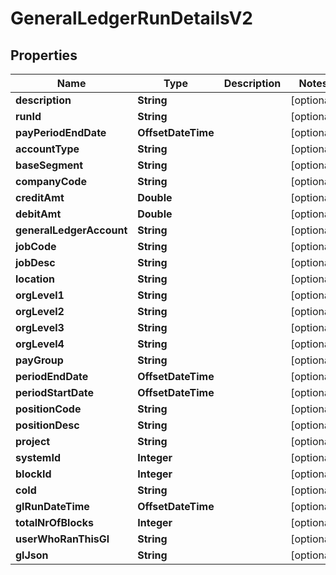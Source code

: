 

# GeneralLedgerRunDetailsV2


## Properties

| Name | Type | Description | Notes |
|------------ | ------------- | ------------- | -------------|
|**description** | **String** |  |  [optional] |
|**runId** | **String** |  |  [optional] |
|**payPeriodEndDate** | **OffsetDateTime** |  |  [optional] |
|**accountType** | **String** |  |  [optional] |
|**baseSegment** | **String** |  |  [optional] |
|**companyCode** | **String** |  |  [optional] |
|**creditAmt** | **Double** |  |  [optional] |
|**debitAmt** | **Double** |  |  [optional] |
|**generalLedgerAccount** | **String** |  |  [optional] |
|**jobCode** | **String** |  |  [optional] |
|**jobDesc** | **String** |  |  [optional] |
|**location** | **String** |  |  [optional] |
|**orgLevel1** | **String** |  |  [optional] |
|**orgLevel2** | **String** |  |  [optional] |
|**orgLevel3** | **String** |  |  [optional] |
|**orgLevel4** | **String** |  |  [optional] |
|**payGroup** | **String** |  |  [optional] |
|**periodEndDate** | **OffsetDateTime** |  |  [optional] |
|**periodStartDate** | **OffsetDateTime** |  |  [optional] |
|**positionCode** | **String** |  |  [optional] |
|**positionDesc** | **String** |  |  [optional] |
|**project** | **String** |  |  [optional] |
|**systemId** | **Integer** |  |  [optional] |
|**blockId** | **Integer** |  |  [optional] |
|**coId** | **String** |  |  [optional] |
|**glRunDateTime** | **OffsetDateTime** |  |  [optional] |
|**totalNrOfBlocks** | **Integer** |  |  [optional] |
|**userWhoRanThisGl** | **String** |  |  [optional] |
|**glJson** | **String** |  |  [optional] |



